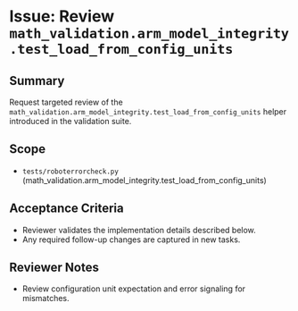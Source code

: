 # Issue: Review `math_validation.arm_model_integrity.test_load_from_config_units`

## Summary
Request targeted review of the `math_validation.arm_model_integrity.test_load_from_config_units` helper introduced in the validation suite.

## Scope
- `tests/roboterrorcheck.py` (math_validation.arm_model_integrity.test_load_from_config_units)

## Acceptance Criteria
- Reviewer validates the implementation details described below.
- Any required follow-up changes are captured in new tasks.

## Reviewer Notes
- Review configuration unit expectation and error signaling for mismatches.
